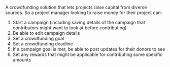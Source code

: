 A crowdfunding solution that lets projects raise capital from diverse sources. So a project manager looking to raise money for their project can:

1. Start a campaign (including saving details of the campaign that contributors might want to look at before contributing)
2. Be able to edit campaign details
3. Set a crowdfunding goal
4. Set a crowdfunding deadline
5. If a campaign goal is met, be able to post updates for their donors to see
6. Set any rewards that might be applicable for contributing some specific amounts

